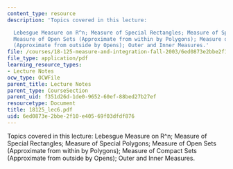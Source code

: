 ```yaml
---
content_type: resource
description: 'Topics covered in this lecture:

  Lebesgue Measure on R^n; Measure of Special Rectangles; Measure of Special Polygons;
  Measure of Open Sets (Approximate from within by Polygons); Measure of Compact Sets
  (Approximate from outside by Opens); Outer and Inner Measures.'
file: /courses/18-125-measure-and-integration-fall-2003/6ed0873e2bbe2f10e40569f03dfdf876_18125_lec6.pdf
file_type: application/pdf
learning_resource_types:
- Lecture Notes
ocw_type: OCWFile
parent_title: Lecture Notes
parent_type: CourseSection
parent_uid: f351d26d-1de0-9652-60ef-88bed27b27ef
resourcetype: Document
title: 18125_lec6.pdf
uid: 6ed0873e-2bbe-2f10-e405-69f03dfdf876
---
```

Topics covered in this lecture:
Lebesgue Measure on R^n; Measure of Special Rectangles; Measure of Special Polygons; Measure of Open Sets (Approximate from within by Polygons); Measure of Compact Sets (Approximate from outside by Opens); Outer and Inner Measures.

